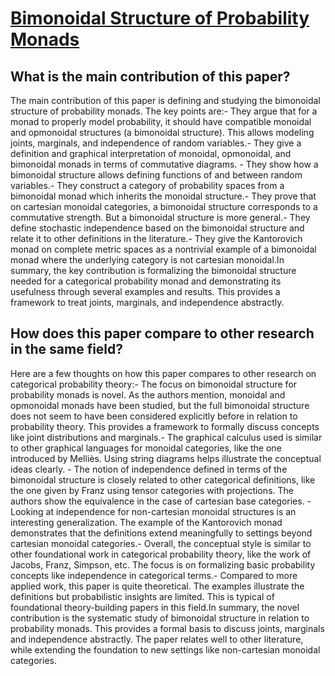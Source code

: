 # [Bimonoidal Structure of Probability Monads](https://arxiv.org/abs/1804.03527)

## What is the main contribution of this paper?

The main contribution of this paper is defining and studying the bimonoidal structure of probability monads. The key points are:- They argue that for a monad to properly model probability, it should have compatible monoidal and opmonoidal structures (a bimonoidal structure). This allows modeling joints, marginals, and independence of random variables.- They give a definition and graphical interpretation of monoidal, opmonoidal, and bimonoidal monads in terms of commutative diagrams. - They show how a bimonoidal structure allows defining functions of and between random variables.- They construct a category of probability spaces from a bimonoidal monad which inherits the monoidal structure.- They prove that on cartesian monoidal categories, a bimonoidal structure corresponds to a commutative strength. But a bimonoidal structure is more general.- They define stochastic independence based on the bimonoidal structure and relate it to other definitions in the literature.- They give the Kantorovich monad on complete metric spaces as a nontrivial example of a bimonoidal monad where the underlying category is not cartesian monoidal.In summary, the key contribution is formalizing the bimonoidal structure needed for a categorical probability monad and demonstrating its usefulness through several examples and results. This provides a framework to treat joints, marginals, and independence abstractly.


## How does this paper compare to other research in the same field?

Here are a few thoughts on how this paper compares to other research on categorical probability theory:- The focus on bimonoidal structure for probability monads is novel. As the authors mention, monoidal and opmonoidal monads have been studied, but the full bimonoidal structure does not seem to have been considered explicitly before in relation to probability theory. This provides a framework to formally discuss concepts like joint distributions and marginals.- The graphical calculus used is similar to other graphical languages for monoidal categories, like the one introduced by Melliès. Using string diagrams helps illustrate the conceptual ideas clearly. - The notion of independence defined in terms of the bimonoidal structure is closely related to other categorical definitions, like the one given by Franz using tensor categories with projections. The authors show the equivalence in the case of cartesian base categories. - Looking at independence for non-cartesian monoidal structures is an interesting generalization. The example of the Kantorovich monad demonstrates that the definitions extend meaningfully to settings beyond cartesian monoidal categories.- Overall, the conceptual style is similar to other foundational work in categorical probability theory, like the work of Jacobs, Franz, Simpson, etc. The focus is on formalizing basic probability concepts like independence in categorical terms.- Compared to more applied work, this paper is quite theoretical. The examples illustrate the definitions but probabilistic insights are limited. This is typical of foundational theory-building papers in this field.In summary, the novel contribution is the systematic study of bimonoidal structure in relation to probability monads. This provides a formal basis to discuss joints, marginals and independence abstractly. The paper relates well to other literature, while extending the foundation to new settings like non-cartesian monoidal categories.
